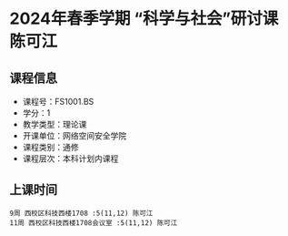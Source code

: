 # 2024年春季学期 “科学与社会”研讨课 陈可江






## 课程信息

- 课程号：FS1001.BS
- 学分：1
- 教学类型：理论课
- 开课单位：网络空间安全学院
- 课程类别：通修
- 课程层次：本科计划内课程

## 上课时间

```
9周 西校区科技西楼1708 :5(11,12) 陈可江
11周 西校区科技西楼1708会议室 :5(11,12) 陈可江
```

